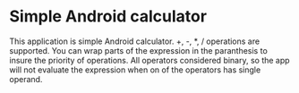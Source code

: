 # Simple Android calculator

This application is simple Android calculator. +, -, *, / operations are supported. You can wrap
parts of the expression in the paranthesis to insure the priority of operations. All operators
considered binary, so the app will not evaluate the expression when on of the operators has single
operand.